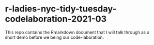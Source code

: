 # r-ladies-nyc-tidy-tuesday-codelaboration-2021-03

This repo contains the Rmarkdown document that I will talk through as a short demo before we being our code-laboration. 
